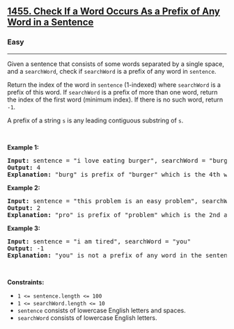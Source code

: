 <h2><a href="https://leetcode.com/problems/check-if-a-word-occurs-as-a-prefix-of-any-word-in-a-sentence/">1455. Check If a Word Occurs As a Prefix of Any Word in a Sentence</a></h2>
<h3>Easy</h3>
<hr>
<div>
<p>Given a sentence that consists of some words separated by a single space, and a <code>searchWord</code>, check if <code>searchWord</code> is a prefix of any word in <code>sentence</code>.</p>

<p>Return the index of the word in <code>sentence</code> (1-indexed) where <code>searchWord</code> is a prefix of this word. If <code>searchWord</code> is a prefix of more than one word, return the index of the first word (minimum index). If there is no such word, return <code>-1</code>.</p>

<p>A prefix of a string <code>s</code> is any leading contiguous substring of <code>s</code>.</p>

<p>&nbsp;</p>
<p><strong class="example">Example 1:</strong></p>

<pre><strong>Input:</strong> sentence = "i love eating burger", searchWord = "burg"
<strong>Output:</strong> 4
<strong>Explanation:</strong> "burg" is prefix of "burger" which is the 4th word in the sentence.
</pre>

<p><strong class="example">Example 2:</strong></p>

<pre><strong>Input:</strong> sentence = "this problem is an easy problem", searchWord = "pro"
<strong>Output:</strong> 2
<strong>Explanation:</strong> "pro" is prefix of "problem" which is the 2nd and the 6th word in the sentence, but we return 2 as it's the minimal index.
</pre>

<p><strong class="example">Example 3:</strong></p>

<pre><strong>Input:</strong> sentence = "i am tired", searchWord = "you"
<strong>Output:</strong> -1
<strong>Explanation:</strong> "you" is not a prefix of any word in the sentence.
</pre>

<p>&nbsp;</p>
<p><strong>Constraints:</strong></p>

<ul>
  <li><code>1 &lt;= sentence.length &lt;= 100</code></li>
  <li><code>1 &lt;= searchWord.length &lt;= 10</code></li>
  <li><code>sentence</code> consists of lowercase English letters and spaces.</li>
  <li><code>searchWord</code> consists of lowercase English letters.</li>
</ul>
</div>
